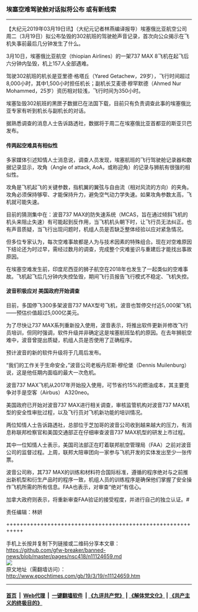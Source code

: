 ### 埃塞空难驾驶舱对话拟将公布 或有新线索
------------------------

<p>
 【大纪元2019年03月19日讯】（大纪元记者林燕编译报导）埃塞俄比亚航空公司周二（3月19日）拟公布坠毁的302航班的驾驶舱声音记录，首次向公众揭示在飞机失事前最后几分钟发生了什么。
</p>
<p>
 3月10日，埃塞俄比亚航空（thiopian Airlines）的一架737 MAX 8飞机在起飞后六分钟内坠毁，机上157人全部遇难。
</p>
<p>
 驾驶302航班的机长是亚里德·格塔丘（Yared Getachew，29岁），飞行时间超过8,000小时，其中1,500小时担任机长；副机长艾麦德·穆罕默德（Ahmed Nur Mohammed，25岁）资历相对较浅，飞行时间为350小时。
</p>
<p>
 埃塞坠毁302航班的黑匣子数据已在法国下载，目前只有负责调查此事的埃塞俄比亚专家有听到机长与副机长的对话。
</p>
<p>
 据熟悉调查的消息人士告诉路透社，数据将于周二在埃塞俄比亚首都亚的斯亚贝巴发布。
</p>
<h4>
 传两起空难具有相似性
</h4>
<p>
 多家媒体引述知情人士消息说，调查人员发现，埃塞航班的飞行驾驶舱记录器和数据记录显示，攻角（Angle of attack, AoA，或称迎角）的记录与狮航有很强的相似性。
</p>
<p>
 攻角是飞机起飞的关键参数，指机翼的翼弦与自由流（相对风流的方向）的夹角。攻角必须保持够窄、才能保持升力，避免空气动力学失速。如果攻角参数太高，飞机就可能失速。
</p>
<p>
 目前的猜测集中在：波音737 MAX的防失速系统（MCAS，旨在通过倾斜飞机的机头来阻止失速）有可能起到反作用，当飞机机头朝下时，让飞行员无法纠正。也有声音质疑，当飞行出现问题时，机组人员是否缺乏整体经验以应对紧急情况。
</p>
<p>
 但多位专家认为，每次空难事故都是人为与技术因素的特殊组合。现在对空难原因下结论还为时过早，需经过数月的调查，完成整个灾难鉴识与重建后才能找出事故原因。
</p>
<p>
 在埃塞空难发生前，印度尼西亚的狮子航空在2018年也发生了一起类似的空难事故。飞机起飞后几分钟内失控坠毁，期间飞行员报告飞行模式不稳定、飞机失控。
</p>
<h4>
 波音积极应对 美国政府开始调查
</h4>
<p>
 目前，多国停飞300多架波音737 MAX型号飞机，波音也暂停交付近5,000架飞机——预估价值超过5,000亿美元。
</p>
<p>
 为了尽快让737 MAX系列重新投入使用，波音表示，将推出软件更新并修改飞行员培训，但同时强调，软件升级并非确定这是埃塞航班坠机的原因。在去年狮航空难中，波音曾提出质疑，机组人员是否使用了正确程序。
</p>
<p>
 预计波音的新的软件升级将于几周后发布。
</p>
<p>
 “我们的工作关于生命安全，”波音公司老板丹尼斯·穆伦堡（Dennis Muilenburg）说，这是他任期内面临的最大一次危机。
</p>
<p>
 波音737 MAX飞机从2017年开始投入使用，可节省约15%的燃油成本，其主要竞争对手是空客（Airbus） A320neo。
</p>
<p>
 美国政府已开始对波音737 MAX进行相关调查，审核监管机构对波音737 MAX机型的安全性审批过程，以及飞行员对飞机新功能的培训情况。
</p>
<p>
 两位知情人士告诉路透社，总部位于芝加哥的波音公司收到越来越大的压力，有消息称联邦检察官和美国交通部正在仔细审查波音737 MAX机型的研发上市过程。
</p>
<p>
 其中一位知情人士表示，美国司法部正在盯着联邦航空管理局（FAA）之前对波音公司的监督过程。上周，联邦大陪审团向一家参与飞机开发的实体发出至少一张传票。
</p>
<p>
 波音公司称，其737 MAX的训练和材料符合国际标准，遵循的程序绝对与之前推出新机型和衍生产品时的程序一致，机组人员的训练程序是确保他们掌握了安全操作飞机所需的所有信息。FAA也表示，对审查“绝对”有信心。
</p>
<p>
 加拿大政府则表示，将重新审查FAA验证的接受程度，并进行自己的独立认证。#
</p>
<p>
 责任编辑：林妍
</p>

+++++++++++++++++++++++++++++++++++++++++++++++++++++++++++<br/><br/>
手机上长按并复制下列链接或二维码分享本文章：<br/>
https://github.com/gfw-breaker/banned-news/blob/master/pages/nsc418/n11124659.md <br/>
<a href='https://github.com/gfw-breaker/banned-news/blob/master/pages/nsc418/n11124659.md'><img src='https://github.com/gfw-breaker/banned-news/blob/master/pages/nsc418/n11124659.md.png'/></a> <br/>
原文地址（需翻墙访问）：http://www.epochtimes.com/gb/19/3/19/n11124659.htm


------------------------
#### [首页](https://github.com/gfw-breaker/banned-news/blob/master/README.md) &nbsp;|&nbsp; [Web代理](https://github.com/labour-camp/helloworld) &nbsp;|&nbsp; [一键翻墙软件](https://github.com/gfw-breaker/nogfw/blob/master/README.md) &nbsp;| [《九评共产党》](https://github.com/gfw-breaker/9ping.md/blob/master/README.md#九评之一评共产党是什么) | [《解体党文化》](https://github.com/gfw-breaker/jtdwh.md/blob/master/README.md) | [《共产主义的终极目的》](https://github.com/gfw-breaker/gczydzjmd.md/blob/master/README.md)

